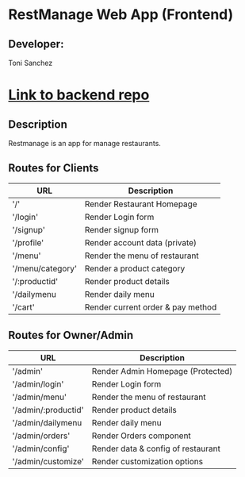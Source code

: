 # RestManage Web App (Frontend)

## Developer:

  Toni Sanchez

# [Link to backend repo](https://github.com/Tonisg91/restmanage-backend)

## Description

Restmanage is an app for manage restaurants.

## Routes for Clients

| URL                                           | Description                                                                   |
| -------------------------------------------- | ----------------------------------------------------------------------------- |
| '/'                                           | Render Restaurant Homepage                                                    |
| '/login'                                      | Render Login form                                                             |
| '/signup'                                     | Render signup form                                                            |
| '/profile'                                    | Render account data (private)                                                 |
| '/menu'                                       | Render the menu of restaurant                                                 |
| '/menu/category'                              | Render a product category                                                     |
| '/:productid'                                 | Render product details                                                        |
| '/dailymenu                                   | Render daily menu                                                             |
| '/cart'                                       | Render current order & pay method                                             |


## Routes for Owner/Admin

| URL                                           | Description                                                                   |
| -------------------------------------------- | ----------------------------------------------------------------------------- |
| '/admin'                                      | Render Admin Homepage (Protected)                                             |
| '/admin/login'                                | Render Login form                                                             |
| '/admin/menu'                                 | Render the menu of restaurant                                                 |
| '/admin/:productid'                           | Render product details                                                        |
| '/admin/dailymenu                             | Render daily menu                                                             |
| '/admin/orders'                               | Render Orders component                                                       |
| '/admin/config'                               | Render data & config of restaurant                                            |
| '/admin/customize'                            | Render customization options                                                  |



